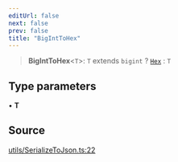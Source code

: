 ```yaml
---
editUrl: false
next: false
prev: false
title: "BigIntToHex"
---
```


> **BigIntToHex**\<`T`\>: `T` extends `bigint` ? [`Hex`](/reference/utils/type-aliases/hex/) : `T`

## Type parameters

• **T**

## Source

[utils/SerializeToJson.ts:22](https://github.com/evmts/tevm-monorepo/blob/main/packages/procedures-types/src/utils/SerializeToJson.ts#L22)
